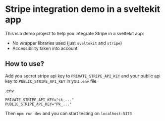 # Stripe integration demo in a sveltekit app

This is a demo project to help you integrate Stripe in a sveltekit app:

- No wrapper libraries used (just `sveltekit` and `stripe`)
- Accessibility taken into account

## How to use?

Add you secret stripe api key to `PRIVATE_STRIPE_API_KEY` and your public api key to `PUBLIC_STRIPE_API_KEY` in you `.env` file

.env
```env
PRIVATE_STRIPE_API_KEY="sk_..."
PUBLIC_STRIPE_API_KEY="Pk_..."
```

Then `npm run dev` and you can start testing on `localhost:5173`
